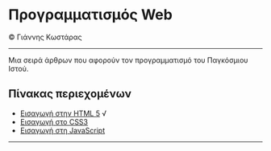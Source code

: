 # Προγραμματισμός Web
© Γιάννης Κωστάρας

---

Μια σειρά άρθρων που αφορούν τον προγραμματισμό του Παγκόσμιου Ιστού. 

## Πίνακας περιεχομένων

* [Εισαγωγή στην HTML 5](HTML5/README.md) √
* [Εισαγωγή στο CSS3](CSS3/README.md)
* [Εισαγωγή στη JavaScript](JavaScript/README.md)

---
